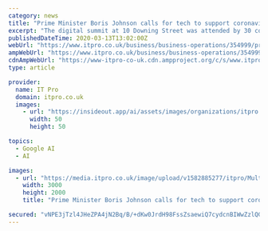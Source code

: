 ```yaml
---
category: news
title: "Prime Minister Boris Johnson calls for tech to support coronavirus battle"
excerpt: "The digital summit at 10 Downing Street was attended by 30 companies from across the digital and science sectors, including Google’s AI-focused DeepMind, Amazon, Microsoft, Apple, as well as the ..."
publishedDateTime: 2020-03-13T13:02:00Z
webUrl: "https://www.itpro.co.uk/business/business-operations/354999/prime-minister-boris-johnson-calls-for-tech-to-support"
ampWebUrl: "https://www.itpro.co.uk/business/business-operations/354999/prime-minister-boris-johnson-calls-for-tech-to-support?amp"
cdnAmpWebUrl: "https://www-itpro-co-uk.cdn.ampproject.org/c/s/www.itpro.co.uk/business/business-operations/354999/prime-minister-boris-johnson-calls-for-tech-to-support?amp"
type: article

provider:
  name: IT Pro
  domain: itpro.co.uk
  images:
    - url: "https://insideout.app/ai/assets/images/organizations/itpro.co.uk-50x50.jpg"
      width: 50
      height: 50

topics:
  - Google AI
  - AI

images:
  - url: "https://media.itpro.co.uk/image/upload/v1582885277/itpro/Multiple-facemasks.jpg"
    width: 3000
    height: 2000
    title: "Prime Minister Boris Johnson calls for tech to support coronavirus battle"

secured: "vNPE3jTzl4JHeZPA4jN2Bq/B/+dKw0JrdH98FssZsaewiQ7cydcnBIWwZzlQGaSdmCcn5pCMHYO6L8kLBuMjdZX8D+FjU4sII0VpySfdebwWEdTNRVVJxLQAKSfuAS4TCMMYhucRjqwkrGrubYAoSgwtUGA4RHWDu1c7TT3Vd2+F/ZWtiA+vhHdtkHGdgjQ8UfIv3x/jcLvceQJYq2ZbxuErCs/k9UC9lAm7/jflUrG0mBaPvBVOHS9HCtDZ4X6g10vq/o8JKOj1i0rs4X3d9f3aNzej+xgI3kMU9XO/ZhIzbzqUfX212EanTmF8qbY1;jkCP/W2OulhOzqGi+RiJ9g=="
---
```


